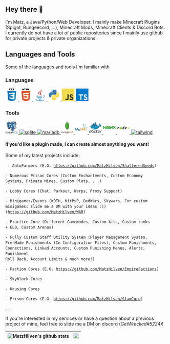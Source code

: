 <h2> Hey there 👋 </h2>
I'm Matz, a Java/Python/Web Developer. I mainly make Minecraft Plugins (Spigot, Bungeecord, ...), Minecraft Mods, Minecraft Clients & Discord Bots. I currently do not have a lot of public repositories since I mainly use github for private projects & private organizations.

<h2> Languages and Tools </h2>
Some of the languages and tools I'm familiar with
<h3> Languages </h3>
<p align="left">
   <a href="https://www.w3schools.com/css/" target="_blank"> <img src="https://raw.githubusercontent.com/devicons/devicon/master/icons/css3/css3-original-wordmark.svg" alt="css3" width="40" height="40"/> </a>
  <a href="https://www.w3.org/html/" target="_blank"> <img src="https://raw.githubusercontent.com/devicons/devicon/master/icons/html5/html5-original-wordmark.svg" alt="html5" width="40" height="40"/> </a> 
  <a href="https://www.java.com" target="_blank"> <img src="https://raw.githubusercontent.com/devicons/devicon/master/icons/java/java-original.svg" alt="java" width="40" height="40"/> </a>
  <a href="https://www.python.org" target="_blank"> <img src="https://raw.githubusercontent.com/devicons/devicon/master/icons/python/python-original.svg" alt="python" width="40" height="40"/> </a>
  <a href="https://developer.mozilla.org/en-US/docs/Web/JavaScript" target="_blank"> <img src="https://raw.githubusercontent.com/devicons/devicon/master/icons/javascript/javascript-original.svg" alt="javascript" width="40" height="40"/> </a>
   <a href="https://www.typescriptlang.org/" target="_blank" rel="noreferrer"> <img src="https://raw.githubusercontent.com/devicons/devicon/master/icons/typescript/typescript-original.svg" alt="typescript" width="40" height="40"/> </a>
</p>


<h3> Tools </h3>
<p align="left">
  <a href="https://www.postgresql.org" target="_blank"> <img src="https://raw.githubusercontent.com/devicons/devicon/master/icons/postgresql/postgresql-original-wordmark.svg" alt="postgresql" width="40" height="40"/> </a> 
  <a href="https://www.sqlite.org/" target="_blank"> <img src="https://www.vectorlogo.zone/logos/sqlite/sqlite-icon.svg" alt="sqlite" width="40" height="40"/> </a>
  <a href="https://mariadb.org/" target="_blank"> <img src="https://www.vectorlogo.zone/logos/mariadb/mariadb-icon.svg" alt="mariadb" width="40" height="40"/> </a>
  <a href="https://www.mongodb.com/" target="_blank"> <img src="https://raw.githubusercontent.com/devicons/devicon/master/icons/mongodb/mongodb-original-wordmark.svg" alt="mongodb" width="40" height="40"/> </a>
  <a href="https://www.mysql.com/" target="_blank"> <img src="https://raw.githubusercontent.com/devicons/devicon/master/icons/mysql/mysql-original-wordmark.svg" alt="mysql" width="40" height="40"/> </a> 
     <a href="https://www.docker.com/" target="_blank"> <img src="https://raw.githubusercontent.com/devicons/devicon/master/icons/docker/docker-original-wordmark.svg" alt="docker" width="40" height="40"/> </a>
  <a href="https://www.nginx.com" target="_blank"> <img src="https://raw.githubusercontent.com/devicons/devicon/master/icons/nginx/nginx-original.svg" alt="nginx" width="40" height="40"/> </a> <a href="https://nodejs.org" target="_blank"> <img src="https://raw.githubusercontent.com/devicons/devicon/master/icons/nodejs/nodejs-original-wordmark.svg" alt="nodejs" width="40" height="40"/> </a> 
  <a href="https://tailwindcss.com/" target="_blank"> <img src="https://www.vectorlogo.zone/logos/tailwindcss/tailwindcss-icon.svg" alt="tailwind" width="40" height="40"/> </a>
  
 <h4>If you'd like a plugin made, I can create <b>almost anything</b> you want!</h4>
Some of my latest projects include:


<code> - AutoFarmers (E.G. https://github.com/MatzHilven/ShatteredSeeds)</code>

<code>- Numerous Prison Cores (Custom Enchantments, Custom Economy Systems, Private Mines, Custom Plots, ...)</code>

<code>- Lobby Cores (Chat, Parkour, Warps, Proxy Support)</code>

<code>- Minigames/Events (KOTH, KitPvP, BedWars, Skywars, For custom minigames: slide me a DM with your ideas :)) (https://github.com/MatzHilven/WAR)</code>

<code>- Practice Core (Different Gamemodes, Custom kits, Custom ranks + ELO, Custom Arenas)</code>

<code>- Fully Custom Staff Utility System (Player Management System, Pre-Made Punishments (In Configuration Files), Custom Punishments, Connections, Linked Accounts, Custom Punishing Menus, Alerts, Punishment Roll Back, Account Limits & much more!)</code>

<code>- Faction Cores (E.G. https://github.com/MatzHilven/EmpireFactions)</code>

<code>- Skyblock Cores</code>

<code>- Housing Cores</code>

<code>- Prison Cores (E.G. https://github.com/MatzHilven/SlamCore)</code>

<code>...</code>
  
If you're interested in my services or have a question about a previous project of mine, feel free to slide me a DM on discord (<i>GetWrecked#5224</i>)!
  
  | <img align="center" src="https://github-readme-stats.vercel.app/api?username=MatzHilven&show_icons=true&include_all_commits=true&theme=dracula&hide_border=true" alt="MatzHilven's github stats" /> | <img align="center" src="https://github-readme-stats.vercel.app/api/top-langs/?username=MatzHilven&layout=compact&theme=dracula&hide_border=true" /> |
| ------------- | ------------- |
